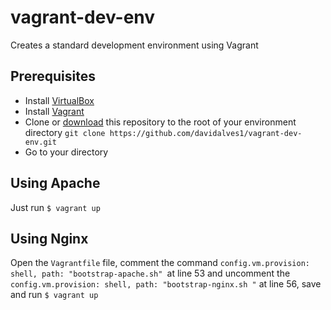 # vagrant-dev-env

Creates a standard development environment using Vagrant

## Prerequisites

- Install [VirtualBox](https://www.virtualbox.org/wiki/Downloads)
- Install [Vagrant](http://www.vagrantup.com/)
- Clone or [download](https://github.com/davidalves1/vagrant-dev-env/archive/master.zip) this repository to the root of your environment directory `git clone https://github.com/davidalves1/vagrant-dev-env.git`
- Go to your directory

## Using Apache
Just run `$ vagrant up` 

## Using Nginx
Open the `Vagrantfile` file, comment the command `config.vm.provision: shell, path: "bootstrap-apache.sh" `at line 53 and uncomment the `config.vm.provision: shell, path: "bootstrap-nginx.sh "` at line 56, save and run `$ vagrant up`
